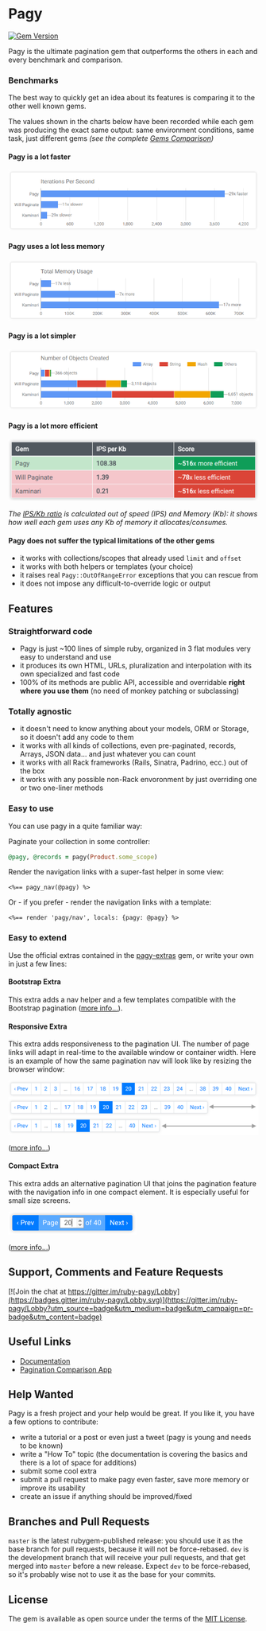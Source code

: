 # Pagy

[![Gem Version](https://badge.fury.io/rb/pagy.svg)](https://badge.fury.io/rb/pagy)

Pagy is the ultimate pagination gem that outperforms the others in each and every benchmark and comparison.

### Benchmarks

The best way to quickly get an idea about its features is comparing it to the other well known gems.

The values shown in the charts below have been recorded while each gem was producing the exact same output: same environment conditions, same task, just different gems _(see the complete [Gems Comparison](http://ddnexus.github.io/pagination-comparison/gems.html))_

#### Pagy is a lot faster

![IPS Chart](docs/assets/images/ips-chart.png)

#### Pagy uses a lot less memory

![Memory Chart](docs/assets/images/memory-chart.png)

#### Pagy is a lot simpler

![Objects Chart](docs/assets/images/objects-chart.png)

#### Pagy is a lot more efficient

![Efficiency Table](docs/assets/images/efficiency-table.png)

_The [IPS/Kb ratio](http://ddnexus.github.io/pagination-comparison/gems.html#efficiency-ratio) is calculated out of speed (IPS) and Memory (Kb): it shows how well each gem uses any Kb of memory it allocates/consumes._

#### Pagy does not suffer the typical limitations of the other gems

- it works with collections/scopes that already used `limit` and `offset`
- it works with both helpers or templates (your choice)
- it raises real `Pagy::OutOfRangeError` exceptions that you can rescue from
- it does not impose any difficult-to-override logic or output

## Features

### Straightforward code

- Pagy is just ~100 lines of simple ruby, organized in 3 flat modules very easy to understand and use
- it produces its own HTML, URLs, pluralization and interpolation with its own specialized and fast code
- 100% of its methods are public API, accessible and overridable **right where you use them** (no need of monkey patching or subclassing)

### Totally agnostic

- it doesn't need to know anything about your models, ORM or Storage, so it doesn't add any code to them
- it works with all kinds of collections, even pre-paginated, records, Arrays, JSON data... and just whatever you can count
- it works with all Rack frameworks (Rails, Sinatra, Padrino, ecc.) out of the box
- it works with any possible non-Rack envoronment by just overriding one or two one-liner methods

### Easy to use

You can use pagy in a quite familiar way:

Paginate your collection in some controller:

```ruby
@pagy, @records = pagy(Product.some_scope)
```

Render the navigation links with a super-fast helper in some view:

```erb
<%== pagy_nav(@pagy) %>
```

Or - if you prefer - render the navigation links with a template:

```erb
<%== render 'pagy/nav', locals: {pagy: @pagy} %>
```

### Easy to extend

Use the official extras contained in the [pagy-extras](https://github.com/ddnexus/pagy-extras) gem, or write your own in just a few lines:

#### Bootstrap Extra

This extra adds a nav helper and a few templates compatible with the Bootstrap pagination ([more info...](http://ddnexus.github.io/pagy/pagy-extras/bootstrap)).

#### Responsive Extra

This extra adds responsiveness to the pagination UI. The number of page links will adapt in real-time to the available window or container width. Here is an example of how the same pagination nav will look like by resizing the browser window:

![pagy-responsive](docs/assets/images/pagy-responsive-w.png)

([more info...](http://ddnexus.github.io/pagy/pagy-extras/responsive))

#### Compact Extra

This extra adds an alternative pagination UI that joins the pagination feature with the navigation info in one compact element. It is especially useful for small size screens.

![pagy-compact](docs/assets/images/pagy-compact-w.png)

([more info...](http://ddnexus.github.io/pagy/pagy-extras/compact))

## Support, Comments and Feature Requests

[![Join the chat at https://gitter.im/ruby-pagy/Lobby](https://badges.gitter.im/ruby-pagy/Lobby.svg)](https://gitter.im/ruby-pagy/Lobby?utm_source=badge&utm_medium=badge&utm_campaign=pr-badge&utm_content=badge)

## Useful Links

- [Documentation](https://ddnexus.github.io/pagy/index)
- [Pagination Comparison App](http://github.com/ddnexus/pagination-comparison)

## Help Wanted

Pagy is a fresh project and your help would be great. If you like it, you have a few options to contribute:

- write a tutorial or a post or even just a tweet (pagy is young and needs to be known)
- write a "How To" topic (the documentation is covering the basics and there is a lot of space for additions)
- submit some cool extra
- submit a pull request to make pagy even faster, save more memory or improve its usability
- create an issue if anything should be improved/fixed

## Branches and Pull Requests

`master` is the latest rubygem-published release: you should use it as the base branch for pull requests, because it will not be force-rebased. `dev` is the development branch that will receive your pull requests, and that get merged into `master` before a new release. Expect `dev` to be force-rebased, so it's probably wise not to use it as the base for your commits.

## License

The gem is available as open source under the terms of the [MIT License](https://opensource.org/licenses/MIT).
